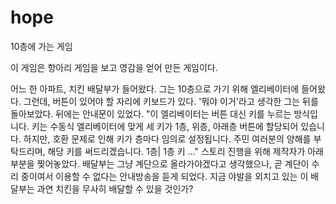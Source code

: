 # hope
10층에 가는 게임

이 게임은 항아리 게임을 보고 영감을 얻어 만든 게임이다.

어느 한 아파트, 치킨 배달부가 들어왔다.
그는 10층으로 가기 위해 엘리베이터에 들어왔다.
그런데, 버튼이 있어야 할 자리에 키보드가 있다.
'뭐야 이거'라고 생각한 그는 뒤를 돌아보았다.
뒤에는 안내문이 있었다.
"이 엘리베이터는 버튼 대신 키를 누르는 방식입니다.
 키는 수동식 엘리베이터에 맞게 세 키가 1층, 위층, 아래층 버튼에 할당되어 있습니다.
 하지만, 호환 문제로 인해 키가 층마다 임의로 설정됩니다.
 주민 여러분의 양해를 부탁드리며, 해당 키를 써드리겠습니다.
 1층| 1층 키 ..."
 스토리 진행을 위해 제작자가 아래 부분을 찢어놓았다.
 배달부는 그냥 계단으로 올라가야겠다고 생각했으나, 곧 계단이 수리 중이여서 이용할 수 없다는 안내방송을 듣게 되었다.
 지금 야발을 외치고 있는 이 배달부는 과연 치킨을 무사히 배달할 수 있을 것인가?
